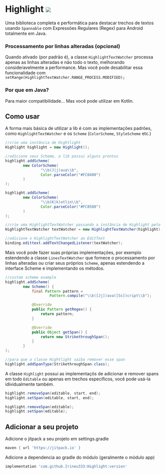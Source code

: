# Highlight [![](https://jitpack.io/v/Irineu333/Highlight.svg)](https://jitpack.io/#Irineu333/Highlight)

Uma biblioteca completa e performática para destacar trechos de textos usando `Spannable` com Expressões Regulares (Regex) para Android totalmente em Java.

### Processamento por linhas alteradas (opcional)
Quando ativado (por padrão é), a classe ``HighlightTextWatcher`` processa apenas as linhas alteradas e não todo o texto, melhorando consideravelmente a performance. Mas você pode desabilitar essa funcionalidade com ``setRange(HighlightTextWatcher.RANGE_PROCESS.MODIFIED);``

### Por que em Java?
Para maior compatibilidade... Mas você pode utilizar em Kotlin.

## Como usar

A forma mais básica de utilizar a lib é com as implementações padrões, como ``HighlightTextWatcher`` e os ``Scheme`` (``ColorScheme``, ``StyleScheme`` etc.)
``` java
//crie uma instância de Hightlight
Highlight highlight = new Highlight();

//adicione seus Scheme, a lib possui alguns prontos
highlight.addScheme(
        new ColorScheme(
                "\\b(J|j)ava\\b",
                Color.parseColor("#FC0400")
        )
);

highlight.addScheme(
        new ColorScheme(
                "\\b(K|k)otlin\\b",
                Color.parseColor("#FC8500")
        )
);

//crie uma HighlightTextWatcher passando a instância de Highlight pelo construtor
HighlightTextWatcher textWatcher = new HighlightTextWatcher(highlight);

//adicione o HighlightTextWatcher ao EditText
binding.edittext.addTextChangedListener(textWatcher);
 ```
 
 Mais você pode fazer suas próprias implementações, por exemplo estendendo a classe ``LinesTextWatcher`` que fornece o processamento por linhas alteradas ou criar seus próprios ``Scheme``, apenas estendendo a interface Scheme e implementando os métodos.
``` java
//custom scheme example
highlight.addScheme(
        new Scheme() {
            final Pattern pattern =
                    Pattern.compile("\\b([Jj])ava([Ss])cript\\b");

            @Override
            public Pattern getRegex() {
                return pattern;
            }

            @Override
            public Object getSpan() {
                return new StrikethroughSpan();
            }
        }
);

//para que a classe Hightlight saiba remover esse span
highlight.addSpanType(StrikethroughSpan.class);
```

A classe ``Highlight`` possui as implementaçõs de adicionar e remover spans em todo ``Editable`` ou apenas em trechos específicos, você pode usá-la idividualmente também.

``` java
highlight.removeSpan(editable, start, end);
highlight.setSpan(editable, start, end);

highlight.removeSpan(editable);
highlight.setSpan(editable);
```

## Adicionar a seu projeto


Adicione o jitpack a seu projeto em settings.gradle
``` groovy
maven { url 'https://jitpack.io' }
```

Adicione a dependencia ao gradle do módulo (geralmente o módulo app)
``` groovy
implementation 'com.github.Irineu333:Highlight:version'
```

